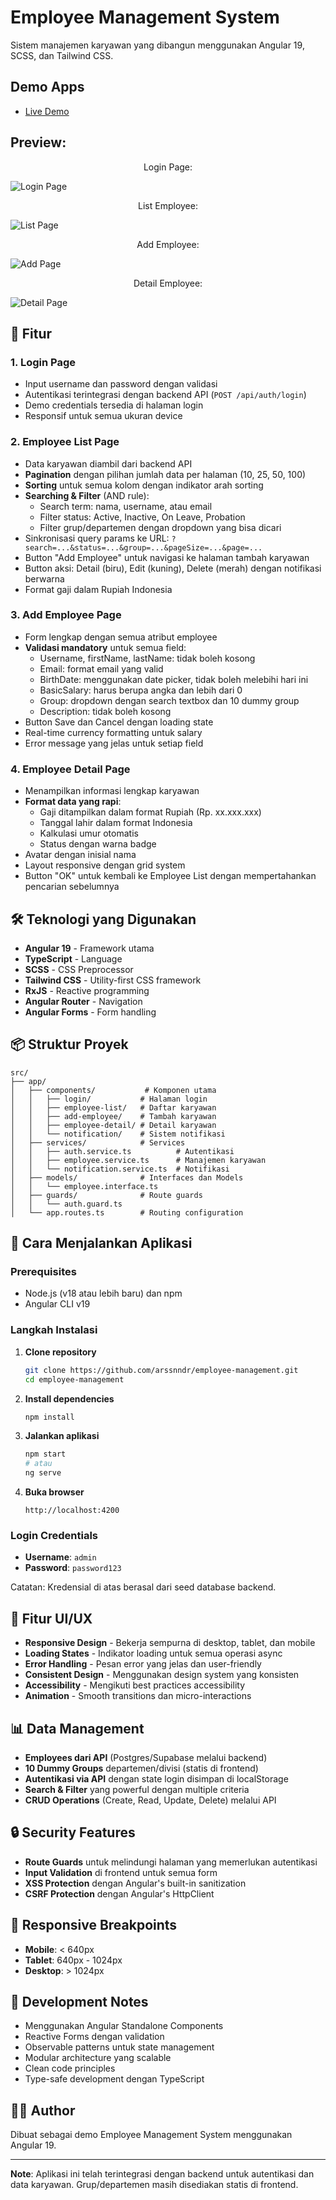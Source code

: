 # Employee Management System

Sistem manajemen karyawan yang dibangun menggunakan Angular 19, SCSS, dan Tailwind CSS.

## Demo Apps

- [Live Demo](https://www.port-aris.my.id/login)

## Preview:

<p align="center">Login Page:</p>
<img src="https://www.port-aris.my.id/assets/images/login-page.png" alt="Login Page">
<p align="center">List Employee:</p>
<img src="https://www.port-aris.my.id/assets/images/list-page.png" alt="List Page">
<p align="center">Add Employee:</p>
<img src="https://www.port-aris.my.id/assets/images/add-page.png" alt="Add Page">
<p align="center">Detail Employee:</p>
<img src="https://www.port-aris.my.id/assets/images/detail-page.png" alt="Detail Page">

## 🚀 Fitur

### 1. **Login Page**
- Input username dan password dengan validasi
- Autentikasi terintegrasi dengan backend API (`POST /api/auth/login`)
- Demo credentials tersedia di halaman login
- Responsif untuk semua ukuran device

### 2. **Employee List Page**
- Data karyawan diambil dari backend API
- **Pagination** dengan pilihan jumlah data per halaman (10, 25, 50, 100)
- **Sorting** untuk semua kolom dengan indikator arah sorting
- **Searching & Filter** (AND rule):
  - Search term: nama, username, atau email
  - Filter status: Active, Inactive, On Leave, Probation
  - Filter grup/departemen dengan dropdown yang bisa dicari
- Sinkronisasi query params ke URL: `?search=...&status=...&group=...&pageSize=...&page=...`
- Button "Add Employee" untuk navigasi ke halaman tambah karyawan
- Button aksi: Detail (biru), Edit (kuning), Delete (merah) dengan notifikasi berwarna
- Format gaji dalam Rupiah Indonesia

### 3. **Add Employee Page**
- Form lengkap dengan semua atribut employee
- **Validasi mandatory** untuk semua field:
  - Username, firstName, lastName: tidak boleh kosong
  - Email: format email yang valid
  - BirthDate: menggunakan date picker, tidak boleh melebihi hari ini
  - BasicSalary: harus berupa angka dan lebih dari 0
  - Group: dropdown dengan search textbox dan 10 dummy group
  - Description: tidak boleh kosong
- Button Save dan Cancel dengan loading state
- Real-time currency formatting untuk salary
- Error message yang jelas untuk setiap field

### 4. **Employee Detail Page**
- Menampilkan informasi lengkap karyawan
- **Format data yang rapi**:
  - Gaji ditampilkan dalam format Rupiah (Rp. xx.xxx.xxx)
  - Tanggal lahir dalam format Indonesia
  - Kalkulasi umur otomatis
  - Status dengan warna badge
- Avatar dengan inisial nama
- Layout responsive dengan grid system
- Button "OK" untuk kembali ke Employee List dengan mempertahankan pencarian sebelumnya

## 🛠️ Teknologi yang Digunakan

- **Angular 19** - Framework utama
- **TypeScript** - Language
- **SCSS** - CSS Preprocessor
- **Tailwind CSS** - Utility-first CSS framework
- **RxJS** - Reactive programming
- **Angular Router** - Navigation
- **Angular Forms** - Form handling

## 📦 Struktur Proyek

```
src/
├── app/
│   ├── components/           # Komponen utama
│   │   ├── login/           # Halaman login
│   │   ├── employee-list/   # Daftar karyawan
│   │   ├── add-employee/    # Tambah karyawan
│   │   ├── employee-detail/ # Detail karyawan
│   │   └── notification/    # Sistem notifikasi
│   ├── services/            # Services
│   │   ├── auth.service.ts          # Autentikasi
│   │   ├── employee.service.ts      # Manajemen karyawan
│   │   └── notification.service.ts  # Notifikasi
│   ├── models/              # Interfaces dan Models
│   │   └── employee.interface.ts
│   ├── guards/              # Route guards
│   │   └── auth.guard.ts
│   └── app.routes.ts        # Routing configuration
```

## 🚀 Cara Menjalankan Aplikasi

### Prerequisites
- Node.js (v18 atau lebih baru) dan npm
- Angular CLI v19

### Langkah Instalasi

1. **Clone repository**
   ```bash
   git clone https://github.com/arssnndr/employee-management.git
   cd employee-management
   ```

2. **Install dependencies**
   ```bash
   npm install
   ```

3. **Jalankan aplikasi**
   ```bash
   npm start
   # atau
   ng serve
   ```

4. **Buka browser**
   ```
   http://localhost:4200
   ```

### Login Credentials
- **Username**: `admin`
- **Password**: `password123`
  
Catatan: Kredensial di atas berasal dari seed database backend.

## 🎨 Fitur UI/UX

- **Responsive Design** - Bekerja sempurna di desktop, tablet, dan mobile
- **Loading States** - Indikator loading untuk semua operasi async
- **Error Handling** - Pesan error yang jelas dan user-friendly
- **Consistent Design** - Menggunakan design system yang konsisten
- **Accessibility** - Mengikuti best practices accessibility
- **Animation** - Smooth transitions dan micro-interactions

## 📊 Data Management

- **Employees dari API** (Postgres/Supabase melalui backend)
- **10 Dummy Groups** departemen/divisi (statis di frontend)
- **Autentikasi via API** dengan state login disimpan di localStorage
- **Search & Filter** yang powerful dengan multiple criteria
- **CRUD Operations** (Create, Read, Update, Delete) melalui API

## 🔒 Security Features

- **Route Guards** untuk melindungi halaman yang memerlukan autentikasi
- **Input Validation** di frontend untuk semua form
- **XSS Protection** dengan Angular's built-in sanitization
- **CSRF Protection** dengan Angular's HttpClient

## 📱 Responsive Breakpoints

- **Mobile**: < 640px
- **Tablet**: 640px - 1024px  
- **Desktop**: > 1024px

## 📝 Development Notes

- Menggunakan Angular Standalone Components
- Reactive Forms dengan validation
- Observable patterns untuk state management
- Modular architecture yang scalable
- Clean code principles
- Type-safe development dengan TypeScript

## 👨‍💻 Author

Dibuat sebagai demo Employee Management System menggunakan Angular 19.

---

**Note**: Aplikasi ini telah terintegrasi dengan backend untuk autentikasi dan data karyawan. Grup/departemen masih disediakan statis di frontend.

